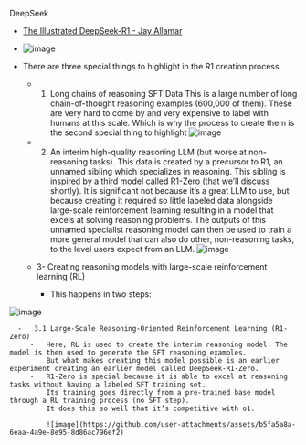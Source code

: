 DeepSeek
-  [The Illustrated DeepSeek-R1 - Jay Allamar](https://newsletter.languagemodels.co/p/the-illustrated-deepseek-r1)
-  ![image](https://github.com/user-attachments/assets/c6f363b1-79fe-436e-beec-e6d1ca9249e5)

-  There are three special things to highlight in the R1 creation process.
   - 1. Long chains of reasoning SFT Data
     This is a large number of long chain-of-thought reasoning examples (600,000 of them). These are very hard to come by and very expensive to label with humans at this scale. Which is why the process to create them is the second special thing to highlight
     ![image](https://github.com/user-attachments/assets/a542fe3e-e4a1-4b70-8448-b8dde9e97d23)

   - 2. An interim high-quality reasoning LLM (but worse at non-reasoning tasks).
        This data is created by a precursor to R1, an unnamed sibling which specializes in reasoning. This sibling is inspired by a third model called R1-Zero (that we’ll discuss shortly). It is significant not because it’s a great LLM to use, but because creating it required so little labeled data alongside large-scale reinforcement learning resulting in a model that excels at solving reasoning problems. 
The outputs of this unnamed specialist reasoning model can then be used to train a more general model that can also do other, non-reasoning tasks, to the level users expect from an LLM.
      ![image](https://github.com/user-attachments/assets/38d9d26e-f796-4425-a5fa-2a19b3383312)
   - 3- Creating reasoning models with large-scale reinforcement learning (RL)
      -   This happens in two steps:

![image](https://github.com/user-attachments/assets/eedccd65-581b-46b2-8ab7-51b7c24b463f)

      -   3.1 Large-Scale Reasoning-Oriented Reinforcement Learning (R1-Zero)
         -   Here, RL is used to create the interim reasoning model. The model is then used to generate the SFT reasoning examples. 
             But what makes creating this model possible is an earlier experiment creating an earlier model called DeepSeek-R1-Zero.
         -   R1-Zero is special because it is able to excel at reasoning tasks without having a labeled SFT training set. 
             Its training goes directly from a pre-trained base model through a RL training process (no SFT step). 
             It does this so well that it’s competitive with o1.
             
             ![image](https://github.com/user-attachments/assets/b5fa5a8a-6eaa-4a9e-8e95-8d86ac796ef2)


         

